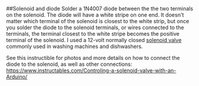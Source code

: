 


##Solenoid and diode
Solder a 1N4007 diode between the the two terminals on the solenoid. The diode will have a white stripe on one end. It doesn't matter which terminal of the solenoid is closest to the white strip, but once you solder the diode to the solenoid terminals, or wires connected to the terminals, the terminal closest to the white stripe becomes the positive terminal of the solenoid. I used a 12-volt normally closed [solenoid valve](https://www.adafruit.com/product/997?gad_source=1&gclid=EAIaIQobChMIm7Cb0LPSiQMV1rdaBR225jZJEAQYBCABEgLzSvD_BwE) commonly used in washing machines and dishwashers.

See this instructible for photos and more details on how to connect the diode to the solenoid, as well as other connections: https://www.instructables.com/Controling-a-solenoid-valve-with-an-Arduino/

